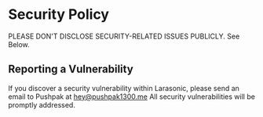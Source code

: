 # Security Policy

PLEASE DON'T DISCLOSE SECURITY-RELATED ISSUES PUBLICLY. See Below.
## Reporting a Vulnerability

If you discover a security vulnerability within Larasonic, please send an email to Pushpak at hey@pushpak1300.me All security vulnerabilities will be promptly addressed.
